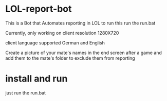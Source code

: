 # LOL-report-bot


This is a Bot that Automates reporting in LOL to run this run the run.bat

Currently, only working on client resolution 1280X720 

client language supported German and English


Create a picture of your mate's names in the end screen after a game and add them to the mate's folder to exclude them from reporting


# install and run
just run the run.bat
